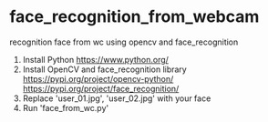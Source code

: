 # face_recognition_from_webcam
recognition face from wc using opencv and face_recognition
1. Install Python
https://www.python.org/
2. Install OpenCV and face_recognition library
https://pypi.org/project/opencv-python/
https://pypi.org/project/face_recognition/
3. Replace 'user_01.jpg', 'user_02.jpg' with your face
4. Run 'face_from_wc.py' 
